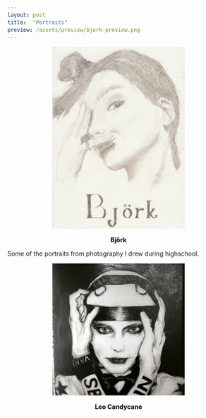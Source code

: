 ```yaml
---
layout: post
title:  "Portraits"
preview: /assets/preview/bjork-preview.png
---
```



<p align="center">
    <img src="/assets/bjork.jpg" width="300"/>
</p>
<p align="center">
<span style="font-weight: 800;">Björk</span>
 </p>
Some of the portraits from photography I drew during highschool.


<p align="center">
	   <img src="/assets/leo-full.png" width="300"/>
</p>
<p align="center">
<span style="font-weight: 800;">Leo Candycane</span>
 </p>

